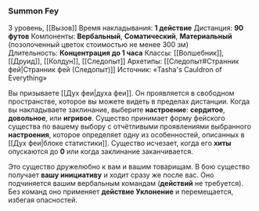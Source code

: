 ### Summon Fey
3 уровень, [[Вызов]]
Время накладывания: **1 действие**
Дистанция: **90 футов**
Компоненты: **Вербальный**, **Соматический**, **Материальный** (позолоченный цветок стоимостью не менее 300 зм)
Длительность: **Концентрация до 1 часа**
Классы: [[Волшебник]], [[Друид]], [[Колдун]], [[Следопыт]]
Архетипы: [[Следопыт#Странник фей|Странник фей (Следопыт)]]
Источник: «Tasha's Cauldron of Everything»

Вы призываете [[Дух феи|духа феи]]. Он проявляется в свободном пространстве, которое вы можете видеть в пределах дистанции. Когда вы накладываете заклинание, выберите **настроение**: **сердитое**, **довольное**, или **игривое**. Существо принимает форму фейского существа по вашему выбору c отчётливыми проявлениями выбранного **настроения**, которое определяет одну из особенностей, описанных в [[Дух феи|блоке статистики]]. Существо исчезает, когда его **хиты** опускаются до **0** или когда заклинание заканчивается.

Это существо дружелюбно к вам и вашим товарищам. В бою существо получает **вашу инициативу** и ходит сразу же после вас. Оно подчиняется вашим вербальным командам (**действий** не требуется). Без команд оно применяет **действие Уклонение** и перемещается, избегая опасностей.